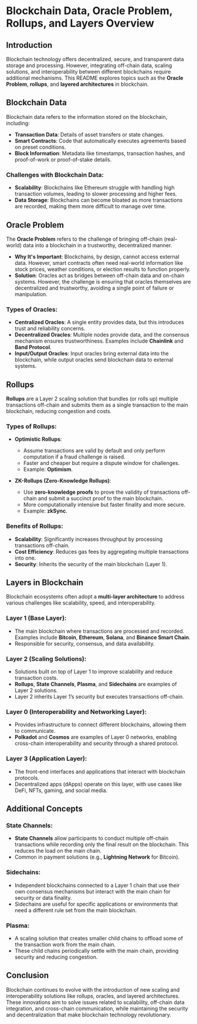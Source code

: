# Blockchain Data, Oracle Problem, Rollups, and Layers Overview

## Introduction
Blockchain technology offers decentralized, secure, and transparent data storage and processing. However, integrating off-chain data, scaling solutions, and interoperability between different blockchains require additional mechanisms. This README explores topics such as the **Oracle Problem**, **rollups**, and **layered architectures** in blockchain.

## Blockchain Data
Blockchain data refers to the information stored on the blockchain, including:
- **Transaction Data**: Details of asset transfers or state changes.
- **Smart Contracts**: Code that automatically executes agreements based on preset conditions.
- **Block Information**: Metadata like timestamps, transaction hashes, and proof-of-work or proof-of-stake details.

### Challenges with Blockchain Data:
- **Scalability**: Blockchains like Ethereum struggle with handling high transaction volumes, leading to slower processing and higher fees.
- **Data Storage**: Blockchains can become bloated as more transactions are recorded, making them more difficult to manage over time.

## Oracle Problem
The **Oracle Problem** refers to the challenge of bringing off-chain (real-world) data into a blockchain in a trustworthy, decentralized manner.

- **Why It's Important**: Blockchains, by design, cannot access external data. However, smart contracts often need real-world information like stock prices, weather conditions, or election results to function properly.
- **Solution**: Oracles act as bridges between off-chain data and on-chain systems. However, the challenge is ensuring that oracles themselves are decentralized and trustworthy, avoiding a single point of failure or manipulation.

### Types of Oracles:
- **Centralized Oracles**: A single entity provides data, but this introduces trust and reliability concerns.
- **Decentralized Oracles**: Multiple nodes provide data, and the consensus mechanism ensures trustworthiness. Examples include **Chainlink** and **Band Protocol**.
- **Input/Output Oracles**: Input oracles bring external data into the blockchain, while output oracles send blockchain data to external systems.

## Rollups
**Rollups** are a Layer 2 scaling solution that bundles (or rolls up) multiple transactions off-chain and submits them as a single transaction to the main blockchain, reducing congestion and costs.

### Types of Rollups:
- **Optimistic Rollups**:
  - Assume transactions are valid by default and only perform computation if a fraud challenge is raised.
  - Faster and cheaper but require a dispute window for challenges.
  - Example: **Optimism**.
  
- **ZK-Rollups (Zero-Knowledge Rollups)**:
  - Use **zero-knowledge proofs** to prove the validity of transactions off-chain and submit a succinct proof to the main blockchain.
  - More computationally intensive but faster finality and more secure.
  - Example: **zkSync**.

### Benefits of Rollups:
- **Scalability**: Significantly increases throughput by processing transactions off-chain.
- **Cost Efficiency**: Reduces gas fees by aggregating multiple transactions into one.
- **Security**: Inherits the security of the main blockchain (Layer 1).

## Layers in Blockchain
Blockchain ecosystems often adopt a **multi-layer architecture** to address various challenges like scalability, speed, and interoperability.

### Layer 1 (Base Layer):
- The main blockchain where transactions are processed and recorded. Examples include **Bitcoin**, **Ethereum**, **Solana**, and **Binance Smart Chain**.
- Responsible for security, consensus, and data availability.

### Layer 2 (Scaling Solutions):
- Solutions built on top of Layer 1 to improve scalability and reduce transaction costs.
- **Rollups**, **State Channels**, **Plasma**, and **Sidechains** are examples of Layer 2 solutions.
- Layer 2 inherits Layer 1’s security but executes transactions off-chain.

### Layer 0 (Interoperability and Networking Layer):
- Provides infrastructure to connect different blockchains, allowing them to communicate.
- **Polkadot** and **Cosmos** are examples of Layer 0 networks, enabling cross-chain interoperability and security through a shared protocol.

### Layer 3 (Application Layer):
- The front-end interfaces and applications that interact with blockchain protocols.
- Decentralized apps (dApps) operate on this layer, with use cases like DeFi, NFTs, gaming, and social media.

## Additional Concepts

### State Channels:
- **State Channels** allow participants to conduct multiple off-chain transactions while recording only the final result on the blockchain. This reduces the load on the main chain.
- Common in payment solutions (e.g., **Lightning Network** for Bitcoin).

### Sidechains:
- Independent blockchains connected to a Layer 1 chain that use their own consensus mechanisms but interact with the main chain for security or data finality.
- Sidechains are useful for specific applications or environments that need a different rule set from the main blockchain.

### Plasma:
- A scaling solution that creates smaller child chains to offload some of the transaction work from the main chain.
- These child chains periodically settle with the main chain, providing security and reducing congestion.

## Conclusion
Blockchain continues to evolve with the introduction of new scaling and interoperability solutions like rollups, oracles, and layered architectures. These innovations aim to solve issues related to scalability, off-chain data integration, and cross-chain communication, while maintaining the security and decentralization that make blockchain technology revolutionary.
